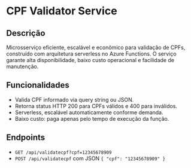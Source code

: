# CPF Validator Service

## Descrição
Microsserviço eficiente, escalável e econômico para validação de CPFs, construído com arquitetura serverless no Azure Functions. O serviço garante alta disponibilidade, baixo custo operacional e facilidade de manutenção.

## Funcionalidades
- Valida CPF informado via query string ou JSON.
- Retorna status HTTP 200 para CPFs válidos e 400 para inválidos.
- Serverless, escalável automaticamente conforme demanda.
- Baixo custo: paga apenas pelo tempo de execução da função.

## Endpoints
- `GET /api/validatecpf?cpf=12345678909`
- `POST /api/validatecpf` com JSON `{ "cpf": "12345678909" }`
